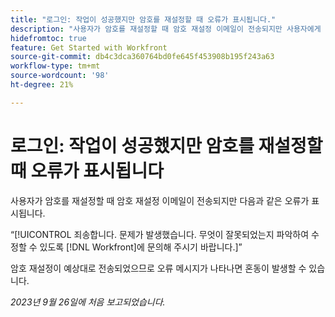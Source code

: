 ```yaml
---
title: "로그인: 작업이 성공했지만 암호를 재설정할 때 오류가 표시됩니다."
description: "사용자가 암호를 재설정할 때 암호 재설정 이메일이 전송되지만 사용자에게 오류가 표시됩니다."
hidefromtoc: true
feature: Get Started with Workfront
source-git-commit: db4c3dca360764bd0fe645f453908b195f243a63
workflow-type: tm+mt
source-wordcount: '98'
ht-degree: 21%

---
```



# 로그인: 작업이 성공했지만 암호를 재설정할 때 오류가 표시됩니다

사용자가 암호를 재설정할 때 암호 재설정 이메일이 전송되지만 다음과 같은 오류가 표시됩니다.

“[!UICONTROL 죄송합니다. 문제가 발생했습니다. 무엇이 잘못되었는지 파악하여 수정할 수 있도록 [!DNL Workfront]에 문의해 주시기 바랍니다.]”

암호 재설정이 예상대로 전송되었으므로 오류 메시지가 나타나면 혼동이 발생할 수 있습니다.

_2023년 9월 26일에 처음 보고되었습니다._

